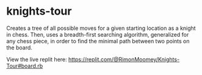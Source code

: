 # knights-tour
Creates a tree of all possible moves for a given starting location as a knight in chess. Then, uses a breadth-first searching algorithm, generalized for any chess piece, in order to find the minimal path between two points on the board.

View the live replit here: https://replit.com/@RimonMoomey/Knights-Tour#board.rb
